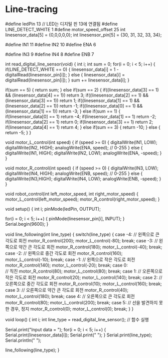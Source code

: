 # Line-tracing

#define ledPin 13 // LED는 디지털 핀 13에 연결됨
#define LINE_DETECT_WHITE 1
#define motor_speed_offset 25
int linesensor_data[5] = {0,0,0,0,0};
int linesensor_pin[5] = {30, 31, 32, 33, 34};

#define IN1 11
#define IN2 10
#define ENA 6

#define IN3 9
#define IN4 8
#define ENB 7

int read_digital_line_sensor(void)
{
  int i;
  int sum = 0;
  for(i = 0; i < 5; i++)
  {
    if(LINE_DETECT_WHITE == 0)
    {
      linesensor_data[i] = 1 - digitalRead(linesensor_pin[i]);
    }
    else
    {
      linesensor_data[i] = digitalRead(linesensor_pin[i]);
    }
    sum += linesensor_data[i];
  }

  if(sum == 5)
  {
      return sum;
  }
  else if(sum == 2)
  {
      if((linesensor_data[3] == 1) && (linesensor_data[4] == 1)) return 3;
      if((linesensor_data[2] == 1) && (linesensor_data[3] == 1)) return 1;
      if((linesensor_data[1] == 1) && (linesensor_data[2] == 1)) return -1;
      if((linesensor_data[0] == 1) && (linesensor_data[1] == 1)) return -3;
  }
  else if(sum == 1)
  {
      if(linesensor_data[0] == 1) return -4;
      if(linesensor_data[1] == 1) return -2;
      if(linesensor_data[2] == 1) return 0;
      if(linesensor_data[3] == 1) return 2;
      if(linesensor_data[4] == 1) return 4;
  }
  else if(sum == 3)
  {
      return -10;
  }
  else
  {
      return -5;
  }
}

void motor_L_control(int speed)
{
    if (speed >= 0)
    {
        digitalWrite(IN1, LOW);
        digitalWrite(IN2, HIGH);
        analogWrite(ENA, speed); // 0-255
    }
    else
    {
        digitalWrite(IN1, HIGH);
        digitalWrite(IN2, LOW);
        analogWrite(ENA, -speed); 
    }
}

void motor_R_control(int speed)
{
    if (speed >= 0)
    {
        digitalWrite(IN3, LOW);
        digitalWrite(IN4, HIGH);
        analogWrite(ENB, speed); // 0-255
    }
    else
    {
        digitalWrite(IN3,HIGH);
        digitalWrite(IN4, LOW);
        analogWrite(ENB, -speed);
    }
}

void robot_control(int left_motor_speed, int right_motor_speed)
{
    motor_L_control(left_motor_speed);
    motor_R_control(right_motor_speed);
}

void setup()
{
  int i;
  pinMode(ledPin, OUTPUT);

  for(i = 0; i < 5; i++)
  {
      pinMode(linesensor_pin[i], INPUT);
  }
  Serial.begin(9600); 
}

void line_following(int line_type) 
{
  switch(line_type)
  {
    case -4:
      // 왼쪽으로 큰 각도로 회전
      motor_R_control(200);
      motor_L_control(-80);
      break;
    case -3:
      // 왼쪽으로 약간 큰 각도로 회전
      motor_R_control(180);
      motor_L_control(-40);
      break;
    case -2:
      // 왼쪽으로 중간 각도로 회전
      motor_R_control(160);
      motor_L_control(-10);
      break;
    case -1:
      // 왼쪽으로 작은 각도로 회전
      motor_R_control(140);
      motor_L_control(-20);
      break;
    case 0:  
      // 직진
      motor_R_control(80);
      motor_L_control(80);
      break;
    case 1:
      // 오른쪽으로 작은 각도로 회전
      motor_R_control(20);
      motor_L_control(140);
      break;
    case 2:
      // 오른쪽으로 중간 각도로 회전
      motor_R_control(10);
      motor_L_control(160);
      break;
    case 3:
      // 오른쪽으로 약간 큰 각도로 회전
      motor_R_control(40);
      motor_L_control(180);
      break;
    case 4:
      // 오른쪽으로 큰 각도로 회전
      motor_R_control(80);
      motor_L_control(200);
      break;
    case 5:
      // 선을 발견하지 못한 경우, 정지
      motor_R_control(0);
      motor_L_control(0);
      break;
  }
}

void loop()
{
  int i;
  int line_type = read_digital_line_sensor();  // 함수 실행

  Serial.print("Input data = ");
  for(i = 0; i < 5; i++)
  {
      Serial.print(linesensor_data[i]);
      Serial.print(" ");
  }
  Serial.print(line_type);
  Serial.println(" ");

  line_following(line_type);
}
